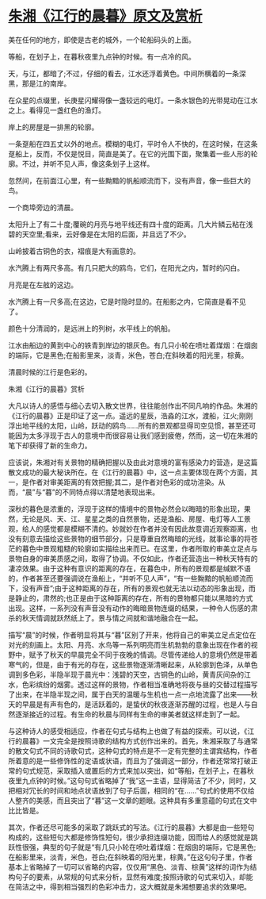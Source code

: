 # [朱湘《江行的晨暮》原文及赏析](https://www.vrrw.net/wx/8968.html)

美在任何的地方，即使是古老的城外，一个轮船码头的上面。

等船，在划子上，在暮秋夜里九点钟的时候。有一点冷的风。

天，与江，都暗了;不过，仔细的看去，江水还浮着黄色。中间所横着的一条深黑，那是江的南岸。

在众星的点缀里，长庚星闪耀得像一盏较远的电灯。一条水银色的光带晃动在江水之上。看得见一盏红色的渔灯。

岸上的房屋是一排黑的轮廓。



一条趸船在四五丈以外的地点。模糊的电灯，平时令人不快的，在这时候，在这条趸船上，反而，不仅是悦目，简直是美了。在它的光围下面，聚集着一些人形的轮廓。不过，并听不见人声，像这条划子上这样。

忽然间，在前面江心里，有一些黝黯的帆船顺流而下，没有声音，像一些巨大的鸟。

一个商埠旁边的清晨。

太阳升上了有二十度;覆碗的月亮与地平线还有四十度的距离。几大片鳞云粘在浅碧的天空里;看来，云好像是在太阳的后面，并且远了不少。

山岭披着古铜色的衣，褶痕是大有画意的。

水汽腾上有两尺多高。有几只肥大的鸥鸟，它们，在阳光之内，暂时的闪白。

月亮是在左舷的这边。

水汽腾上有一尺多高;在这边，它是时隐时显的。在船影之内，它简直是看不见了。

颜色十分清润的，是远洲上的列树，水平线上的帆船。

江水由船边的黄到中心的铁青到岸边的银灰色。有几只小轮在喷吐着煤烟：在烟囱的端际，它是黑色;在船影里来，淡青，米色，苍白;在斜映着的阳光里，棕黄。

清晨时候的江行是色彩的。

朱湘《江行的晨暮》赏析

大凡以诗人的感悟与细心去切入散文世界，往往能创作出不同凡响的作品。朱湘的《江行的晨暮》正是印证了这一点。遥远的星辰，浩淼的江水，渡船，江火;刚刚浮出地平线的太阳，山岭，跃动的鸥鸟……所有的景观都显得司空见惯，甚至还可能因为太多浮现于古人的意境中而很容易让我们感到疲倦，然而，这一切在朱湘的笔下却获得了新的生命力。

应该说，朱湘对有关景物的精确把握以及由此对意境的富有感染力的营造，是这篇散文成功的最大秘诀所在。在《江行的晨暮》中，这一点主要体现在两个方面，其一，是作者对审美距离的有效把握;其二，是作者对色彩的成功渲染。从而，“晨”与“暮”的不同特点得以清楚地表现出来。

深秋的暮色是浓重的，浮现于这样的情境中的景物必然会以晦暗的形象出现，果然，无论是风、天、江、星星之类的自然景物，还是渔船、房屋、电灯等人工景观，给人的感觉都是模糊不清的。妙就妙在作者并没有因此故意调近观察距离，也没有刻意去描绘这些景物的细节部分，只是尊重自然晦暗的光线，就事论事的将苍茫的暮色中景观粗糙的轮廓如实描绘出来而已。在这里，作者所取的审美立足点与景物自身的审美质感之间，取得了协调。不仅如此，作者还营造出一种秋天特有的凄凉效果。由于这种有意识的距离的存在，在暮色中，所有的景观都是缄默不语的，作者甚至还要强调说在渔船上，“并听不见人声”，“有一些黝黯的帆船顺流而下，没有声音”;由于这种距离的存在，所有的景观也就无法以动态的形象出现，而是静止的，肃然的;也正是由于这种距离的存在，所有的景物都只能以黑暗的方式出现。这样，一系列没有声音没有动作的晦暗景物连缀的结果，一种令人伤感的肃杀的秋天情调就跃然纸上了。景与情之间就和谐地融合在一起。

描写“晨”的时候，作者明显将其与“暮”区别了开来，他将自己的审美立足点定位在对光的刻画上。太阳、月亮、水鸟等一系列明亮而生机勃勃的意象出现在作者的视野中，赋予了秋天的早晨完全不同于夜晚的情调。尽管传递给人的意境仍然是带着寒气的，但是，由于有光的存在，这些景物逐渐清晰起来，从轮廓到色泽，从单色调到多色彩，半隐半现于晨光中：浅碧的天空，古铜色的山岭，黄青灰间杂的江水，色彩缤纷的烟雾。透过这样的景物，作者相当准确地将夜与昼的交替过程描写了出来，在半隐半现之间，属于白天的温暖与生机也一点一点地流露了出来——秋天的早晨是有声有色的，是活跃着的，是蛰伏的秋夜逐渐苏醒的过程，也是人与自然逐渐接近的过程。有生命的秋晨与同样有生命的审美者就这样走到了一起。

与这种诗人的感受相适应，作者在句式与结构上也做了有益的探索。可以说，《江行的晨暮》一文完全是按照诗歌的结构方式创作出来的。首先，朱湘采取了与通常的散文句式不同的诗歌句式，这种句式的特点是不一定有完整的主谓宾结构，作者所着意的是一些修饰性的定语或状语，而且为了强调这一部分，作者还常常打破正常的句式规范，采取插入或置后的方式来加以突出，如“等船，在划子上，在暮秋夜里九点钟的时候。”这句句式省略掉了“我”这一主语，显得简洁了不少，同时，又把相对冗长的时间和地点状语放到了句子后面，相同的“在……”句式的使用不仅给人整齐的美感，而且突出了“暮”这一文章的题眼。这种具有多重意蕴的句式在文中比比皆是。

其次，作者还尽可能多的采取了跳跃式的写法。《江行的晨暮》大都是由一些短句构成的，这些短句大都是修饰性短句，很少承担连缀功能，因而给人的感觉就是跳跃性很强，典型的句子就是“有几只小轮在喷吐着煤烟：在烟囱的端际，它是黑色;在船影里来，淡青，米色，苍白;在斜映着的阳光里，棕黄。”在这句句子里，作者基本上省略掉了一切可以省略的内容，仅仅用“黑色、淡青、棕黄”这样的词作为结构句子的要素，从常规的句式来分析，显然有难度;按照诗歌的句式来切入，却能在简洁之中，得到相当强烈的色彩冲击力，这大概就是朱湘想要追求的效果吧。


